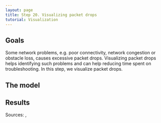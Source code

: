 ```yaml
---
layout: page
title: Step 20. Visualizing packet drops
tutorial: Visualization
---
```


## Goals

Some network problems, e.g. poor connectivity, network congestion or obstacle loss, 
causes excessive packet drops. Visualizing packet drops helps identifying 
such problems and can help reducing time spent on troubleshooting. In this 
step, we visualize packet drops.

## The model

## Results

Sources: <a srcfile="visualization/omnetpp.ini" />, <a srcfile="visualization/VisualizationH.ned" />
